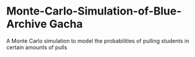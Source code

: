 # Monte-Carlo-Simulation-of-Blue-Archive Gacha
A Monte Carlo simulation to model the probabilities of pulling students in certain amounts of pulls